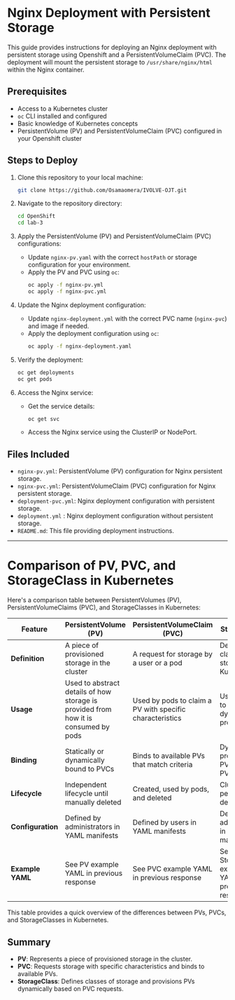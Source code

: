 # Nginx Deployment with Persistent Storage

This guide provides instructions for deploying an Nginx deployment with persistent storage using Openshift and a PersistentVolumeClaim (PVC). The deployment will mount the persistent storage to `/usr/share/nginx/html` within the Nginx container.

## Prerequisites

- Access to a Kubernetes cluster
- `oc` CLI installed and configured
- Basic knowledge of Kubernetes concepts
- PersistentVolume (PV) and PersistentVolumeClaim (PVC) configured in your Openshift cluster

## Steps to Deploy

1. Clone this repository to your local machine:
   ```sh
   git clone https://github.com/Osamaomera/IVOLVE-OJT.git
   ```

2. Navigate to the repository directory:
   ```sh
   cd OpenShift
   cd lab-3
   ```

3. Apply the PersistentVolume (PV) and PersistentVolumeClaim (PVC) configurations:
   - Update `nginx-pv.yaml` with the correct `hostPath` or storage configuration for your environment.
   - Apply the PV and PVC using `oc`:
     ```sh
     oc apply -f nginx-pv.yml
     oc apply -f nginx-pvc.yml
     ```

4. Update the Nginx deployment configuration:
   - Update `nginx-deployment.yml` with the correct PVC name (`nginx-pvc`) and image if needed.
   - Apply the deployment configuration using `oc`:
     ```sh
     oc apply -f nginx-deployment.yaml
     ```

5. Verify the deployment:
   ```sh
   oc get deployments
   oc get pods
   ```

6. Access the Nginx service:
   - Get the service details:
     ```sh
     oc get svc
     ```
   - Access the Nginx service using the ClusterIP or NodePort.

## Files Included

- `nginx-pv.yml`: PersistentVolume (PV) configuration for Nginx persistent storage.
- `nginx-pvc.yml`: PersistentVolumeClaim (PVC) configuration for Nginx persistent storage.
- `deployment-pvc.yml`: Nginx deployment configuration with persistent storage.
- `deployment.yml` : Nginx deployment configuration without persistent storage.
- `README.md`: This file providing deployment instructions.

-------------------------------------------------------------------------------

# Comparison of PV, PVC, and StorageClass in Kubernetes


Here's a comparison table between PersistentVolumes (PV), PersistentVolumeClaims (PVC), and StorageClasses in Kubernetes:

   | Feature                | PersistentVolume (PV)      | PersistentVolumeClaim (PVC) | StorageClass            |
   |------------------------|----------------------------|------------------------------|-------------------------|
   | **Definition**         | A piece of provisioned storage in the cluster | A request for storage by a user or a pod | Defines classes of storage in Kubernetes |
   | **Usage**              | Used to abstract details of how storage is provided from how it is consumed by pods | Used by pods to claim a PV with specific characteristics | Used by PVCs to dynamically provision PVs |
   | **Binding**            | Statically or dynamically bound to PVCs | Binds to available PVs that match criteria | Dynamically provisions PVs based on PVC requests |
   | **Lifecycle**          | Independent lifecycle until manually deleted | Created, used by pods, and deleted | Cluster-wide, persists until deleted |
   | **Configuration**      | Defined by administrators in YAML manifests | Defined by users in YAML manifests | Defined by administrators in YAML manifests |
   | **Example YAML**       | See PV example YAML in previous response | See PVC example YAML in previous response | See StorageClass example YAML in previous response |

This table provides a quick overview of the differences between PVs, PVCs, and StorageClasses in Kubernetes.

## Summary

- **PV**: Represents a piece of provisioned storage in the cluster.
- **PVC**: Requests storage with specific characteristics and binds to available PVs.
- **StorageClass**: Defines classes of storage and provisions PVs dynamically based on PVC requests.
